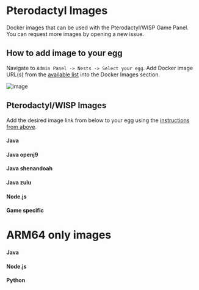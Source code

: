 # Pterodactyl Images
Docker images that can be used with the Pterodactyl/WISP Game Panel. You can request more images by opening a new issue.

## How to add image to your egg

Navigate to `Admin Panel -> Nests -> Select your egg`. Add Docker image URL(s) from the [available list](https://github.com/Software-Noob/pterodactyl-images#pterodactylwisp-images) into the Docker Images section.

![image](https://user-images.githubusercontent.com/10975908/120903180-56719d80-c64d-11eb-8666-02de8ea80701.png)

## Pterodactyl/WISP Images

Add the desired image link from below to your egg using the [instructions from above](https://github.com/Software-Noob/pterodactyl-images#pterodactyl-images).

#### Java

#### Java openj9

#### Java shenandoah  

#### Java zulu  

  
#### Node.js

#### Game specific

# ARM64 only images

#### Java

#### Node.js
 

#### Python

